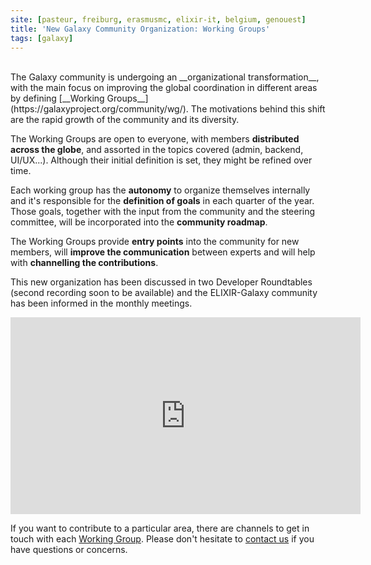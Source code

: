 ```yaml
---
site: [pasteur, freiburg, erasmusmc, elixir-it, belgium, genouest]
title: 'New Galaxy Community Organization: Working Groups'
tags: [galaxy]
---
```


<br>
The Galaxy community is undergoing an __organizational transformation__, with the main focus on improving the global coordination in different areas by defining [__Working Groups__](https://galaxyproject.org/community/wg/). The motivations behind this shift are the rapid growth of the community and its diversity.

The Working Groups are open to everyone, with members __distributed across the globe__, and assorted in the topics covered  (admin, backend, UI/UX...). Although their initial definition is set, they might be refined over time.

Each working group has the __autonomy__ to organize themselves internally and it's responsible for the __definition of goals__ in each quarter of the year. Those goals, together with the input from the community and the steering committee, will be incorporated into the __community roadmap__.

The Working Groups provide __entry points__ into the community for new members, will __improve the communication__ between experts and will help with __channelling the contributions__. 

This new organization has been discussed in two Developer Roundtables (second recording soon to be available) and the ELIXIR-Galaxy community has been informed in the monthly meetings.

<iframe width="560" height="315" src="https://www.youtube.com/embed/V87OdtdRLJM" frameborder="0" allow="accelerometer; autoplay; clipboard-write; encrypted-media; gyroscope; picture-in-picture" allowfullscreen></iframe>

<br>



If you want to contribute to a particular area, there are channels to get in touch with each [Working Group](https://galaxyproject.org/community/wg/). Please don't hesitate to [contact us](mailto:galaxy@informatik.uni-freiburg.de) if you have questions or concerns.